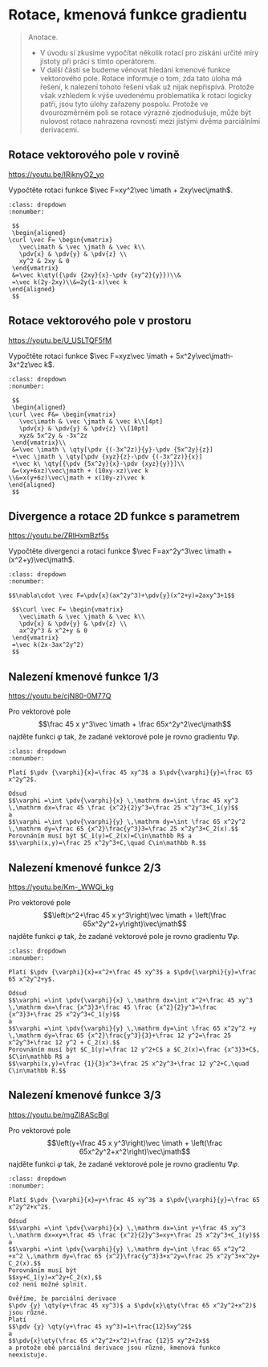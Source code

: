# Rotace, kmenová funkce gradientu

> Anotace.
>
> * V úvodu si zkusíme vypočítat několik rotací pro získání určité míry jistoty při práci s tímto operátorem. 
> * V další části se budeme věnovat hledání kmenové funkce vektorového pole. Rotace informuje o tom, zda tato úloha má řešení, k nalezení tohoto řešení však už nijak nepřispívá. Protože však vzhledem k výše uvedenému problematika k rotaci logicky patří, jsou tyto úlohy zařazeny pospolu. Protože ve dvourozměrném poli se rotace výrazně zjednodušuje, může být nulovost rotace nahrazena rovností mezi jistými dvěma parciálními derivacemi.

## Rotace vektorového pole v rovině

https://youtu.be/IRjknyO2_yo

Vypočtěte rotaci funkce $\vec F=xy^2\vec \imath + 2xy\vec\jmath$.

```{prf:example} Řešení
:class: dropdown
:nonumber:

 $$
 \begin{aligned}
\curl \vec F= \begin{vmatrix}
   \vec\imath & \vec \jmath & \vec k\\
   \pdv{x} & \pdv{y} & \pdv{z} \\
   xy^2 & 2xy & 0
 \end{vmatrix}
 &=\vec k\qty({\pdv {2xy}{x}-\pdv {xy^2}{y}})\\&
 =\vec k(2y-2xy)\\&=2y(1-x)\vec k
\end{aligned}
 $$

```

## Rotace vektorového pole v prostoru

https://youtu.be/U_USLTQF5fM

Vypočtěte rotaci funkce $\vec F=xyz\vec \imath + 5x^2y\vec\jmath-3x^2z\vec k$.

```{prf:example} Řešení
:class: dropdown
:nonumber:

 $$
 \begin{aligned}
\curl \vec F&= \begin{vmatrix}
   \vec\imath & \vec \jmath & \vec k\\[4pt]
   \pdv{x} & \pdv{y} & \pdv{z} \\[10pt]
   xyz& 5x^2y & -3x^2z
 \end{vmatrix}\\
 &=\vec \imath \ \qty[\pdv {(-3x^2z)}{y}-\pdv {5x^2y}{z}]
 +\vec \jmath \ \qty[\pdv {xyz}{z}-\pdv {(-3x^2z)}{x}] 
 +\vec k\ \qty[{\pdv {5x^2y}{x}-\pdv {xyz}{y}}]\\
 &=(xy+6xz)\vec\jmath + (10xy-xz)\vec k
\\&=x(y+6z)\vec\jmath + x(10y-z)\vec k
\end{aligned}
 $$

```

## Divergence a rotace 2D funkce s parametrem

https://youtu.be/ZRIHxmBzf5s

Vypočtěte divergenci a rotaci funkce $\vec F=ax^2y^3\vec \imath + (x^2+y)\vec\jmath$.

```{prf:example} Řešení
:class: dropdown
:nonumber:

$$\nabla\cdot \vec F=\pdv{x}(ax^2y^3)+\pdv{y}(x^2+y)=2axy^3+1$$

 $$\curl \vec F= \begin{vmatrix}
   \vec\imath & \vec \jmath & \vec k\\
   \pdv{x} & \pdv{y} & \pdv{z} \\
   ax^2y^3 & x^2+y & 0
 \end{vmatrix}
 =\vec k(2x-3ax^2y^2)
 $$

```

## Nalezení kmenové funkce 1/3

https://youtu.be/cjN80-0M77Q

Pro vektorové pole $$\frac 45 x y^3\vec \imath + \frac 65x^2y^2\vec\jmath$$ najděte funkci $\varphi$ tak, že zadané vektorové pole je rovno gradientu $\nabla \varphi.$

```{prf:example} Řešení
:class: dropdown
:nonumber:

Platí $\pdv {\varphi}{x}=\frac 45 xy^3$ a $\pdv{\varphi}{y}=\frac 65 x^2y^2$.

Odsud
$$\varphi =\int \pdv{\varphi}{x} \,\mathrm dx=\int \frac 45 xy^3 \,\mathrm dx=\frac 45 \frac {x^2}{2}y^3=\frac 25 x^2y^3+C_1(y)$$
a
$$\varphi =\int \pdv{\varphi}{y} \,\mathrm dy=\int \frac 65 x^2y^2 \,\mathrm dy=\frac 65 {x^2}\frac{y^3}3=\frac 25 x^2y^3+C_2(x).$$
Porovnáním musí být $C_1(y)=C_2(x)=C\in\mathbb R$ a
$$\varphi(x,y)=\frac 25 x^2y^3+C,\quad C\in\mathbb R.$$

```

## Nalezení kmenové funkce 2/3

https://youtu.be/Km-_WWQi_kg

Pro vektorové pole $$\left(x^2+\frac 45 x y^3\right)\vec \imath + \left(\frac 65x^2y^2+y\right)\vec\jmath$$ najděte funkci $\varphi$ tak, že zadané vektorové pole je rovno gradientu $\nabla \varphi.$

```{prf:example} Řešení
:class: dropdown
:nonumber:

Platí $\pdv {\varphi}{x}=x^2+\frac 45 xy^3$ a $\pdv{\varphi}{y}=\frac 65 x^2y^2+y$.

Odsud
$$\varphi =\int \pdv{\varphi}{x} \,\mathrm dx=\int x^2+\frac 45 xy^3 \,\mathrm dx=\frac {x^3}3+\frac 45 \frac {x^2}{2}y^3=\frac {x^3}3+\frac 25 x^2y^3+C_1(y)$$
a
$$\varphi =\int \pdv{\varphi}{y} \,\mathrm dy=\int \frac 65 x^2y^2 +y \,\mathrm dy=\frac 65 {x^2}\frac{y^3}{3}+\frac 12 y^2=\frac 25 x^2y^3+\frac 12 y^2 + C_2(x).$$
Porovnáním musí být $C_1(y)=\frac 12 y^2+C$ a $C_2(x)=\frac {x^3}3+C$, $C\in\mathbb R$ a
$$\varphi(x,y)=\frac {1}{3}x^3+\frac 25 x^2y^3+\frac 12 y^2+C,\quad C\in\mathbb R.$$

```

## Nalezení kmenové funkce 3/3

https://youtu.be/mgZl8AScBgI

Pro vektorové pole $$\left(y+\frac 45 x y^3\right)\vec \imath + \left(\frac 65x^2y^2+x^2\right)\vec\jmath$$ najděte funkci $\varphi$ tak, že zadané vektorové pole je rovno gradientu $\nabla \varphi.$

```{prf:example} Řešení
:class: dropdown
:nonumber:

Platí $\pdv {\varphi}{x}=y+\frac 45 xy^3$ a $\pdv{\varphi}{y}=\frac 65 x^2y^2+x^2$.

Odsud
$$\varphi =\int \pdv{\varphi}{x} \,\mathrm dx=\int y+\frac 45 xy^3 \,\mathrm dx=xy+\frac 45 \frac {x^2}{2}y^3=xy+\frac 25 x^2y^3+C_1(y)$$
a
$$\varphi =\int \pdv{\varphi}{y} \,\mathrm dy=\int \frac 65 x^2y^2 +x^2 \,\mathrm dy=\frac 65 {x^2}\frac{y^3}3+x^2y=\frac 25 x^2y^3+x^2y+ C_2(x).$$
Porovnáním musí být
$$xy+C_1(y)=x^2y+C_2(x),$$
což není možné splnit.

Ověříme, že parciální derivace
$\pdv {y} \qty(y+\frac 45 xy^3)$ a $\pdv{x}\qty(\frac 65 x^2y^2+x^2)$ jsou různé.
Platí
$$\pdv {y} \qty(y+\frac 45 xy^3)=1+\frac{12}5xy^2$$
a
$$\pdv{x}\qty(\frac 65 x^2y^2+x^2)=\frac {12}5 xy^2+2x$$
a protože obě parciální derivace jsou různé, kmenová funkce neexistuje.

```

